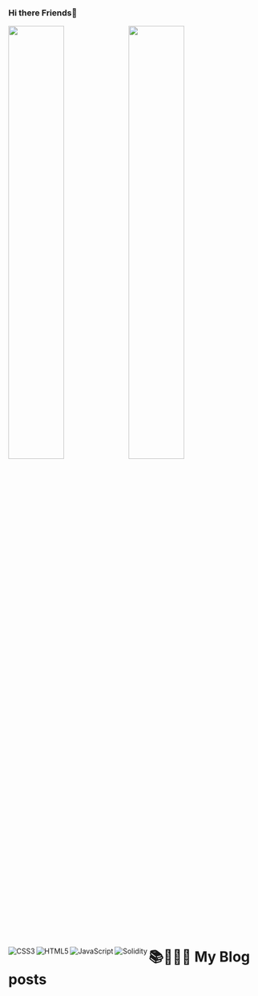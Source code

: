 ### Hi there Friends👋

<img align="left" width="47%" src="https://github-readme-stats.vercel.app/api?username=Lawrencmagnate&show_icons=true&theme=radical"/>

<img align="left" width="47%" src="https://github-readme-stats.vercel.app/api/top-langs/?username=Lawrencmagnat&layout=compact"/>

<img align="left" alt="CSS3"  src="https://img.shields.io/badge/css3-%231572B6.svg?style=for-the-badge&logo=css3&logoColor=white"/>
<img align="left"  alt="HTML5" src="https://img.shields.io/badge/html5-%23E34F26.svg?style=for-the-badge&logo=html5&logoColor=white"/>
<img align="left" alt="JavaScript"  src="https://img.shields.io/badge/javascript-%23323330.svg?style=for-the-badge&logo=javascript&logoColor=%23F7DF1E"/>
<img align="left" alt="Solidity" src="https://img.shields.io/badge/Solidity-%23363636.svg?style=for-the-badge&logo=solidity&logoColor=white"/>


# 📚🧾📑🔖 My Blog posts 
<!-- BLOG-POST-LIST:START -->
<!-- BLOG-POST-LIST:END -->